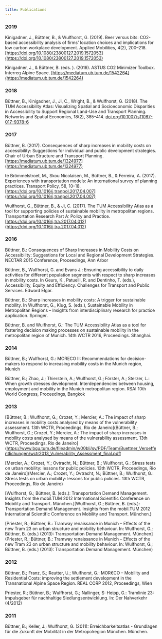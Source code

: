 ```yaml
---
title: Publications
---
```



### 2019

Kinigadner, J., Büttner, B., & Wulfhorst, G. (2019). Beer versus bits: CO2-based accessibility analysis of firms’ location choices and implications for low carbon workplace development. Applied Mobilities, 4(2), 200–218. [https://doi.org/10.1080/23800127.2019.1572053](https://doi.org/10.1080/23800127.2019.1572053)

Kinigadner, J., & Büttner, B. (eds. ). (2019). ASTUS CO2 Minimizer Toolbox. Interreg Alpine Space. [https://mediatum.ub.tum.de/1542264](https://mediatum.ub.tum.de/1542264)

### 2018

Büttner, B., Kinigadner, J., Ji, C., Wright, B., & Wulfhorst, G. (2018). The TUM Accessibility Atlas: Visualizing Spatial and Socioeconomic Disparities in Accessibility to Support Regional Land-Use and Transport Planning. Networks and Spatial Economics, 18(2), 385–414. [doi.org/10.1007/s11067-017-9378-6](doi.org/10.1007/s11067-017-9378-6)

### 2017

Büttner, B. (2017). Consequences of sharp increases in mobility costs on accessibility: Suggestions for individual and public development strategies. Chair of Urban Structure and Transport Planning. [https://mediatum.ub.tum.de/1324977](https://mediatum.ub.tum.de/1324977) 

te Brömmelstroet, M., Skou Nicolaisen, M., Büttner, B., & Ferreira, A. (2017). Experiences with transportation models: An international survey of planning practices. Transport Policy, 58, 10–18. [https://doi.org/10.1016/j.tranpol.2017.04.007](https://doi.org/10.1016/j.tranpol.2017.04.007)

Wulfhorst, G., Büttner, B., & Ji, C. (2017). The TUM Accessibility Atlas as a tool for supporting policies of sustainable mobility in metropolitan regions. Transportation Research Part A: Policy and Practice. [https://doi.org/10.1016/j.tra.2017.04.012](https://doi.org/10.1016/j.tra.2017.04.012)


### 2016

Büttner, B.: Consequences of Sharp Increases in Mobility Costs on Accessibility: Suggestions for Local and Regional Development Strategies. NECTAR 2015 Conference, Proceedings, Ann Arbor

Büttner, B., Wulfhorst, G. and Evans J.: Ensuring accessibility to daily activities for different population segments with respect to sharp increases in mobility costs. In Geurs, K., Patuelli, R. and Dentinho, T. (eds.), Accessibility, Equity and Efficiency. Challenges for Transport and Public Services. Edward Elgar.

Büttner, B.: Sharp increases in mobility costs: A trigger for sustainable mobility. In Wulfhorst, G., Klug, S. (eds.), Sustainable Mobility in Metropolitan Regions – Insights from interdisciplinary research for practice application. Springer.

Büttner, B. and Wulfhorst, G.: The TUM Accessibility Atlas as a tool for fostering decision making processes on sustainable mobility in the metropolitan region of Munich. 14th WCTR 2016, Proceedings. Shanghai.

### 2014

Büttner, B.; Wulfhorst, G.: MORECO II: Recommendations for decision-makers to respond to increasing mobility costs in the Munich region, Munich

Büttner, B.; Zhao, J.; Thierstein, A.; Wulfhorst, G.; Förster, A.; Sterzer, L.: When growth stresses development. Interdependencies between housing, employment and mobility in the Munich metropolitan region. RSAI 10th World Congress, Proceedings, Bangkok

### 2013

[Büttner, B.; Wulfhorst, G.; Crozet, Y.; Mercier, A.: The impact of sharp increases in mobility costs analysed by means of the vulnerability assessment. 13th WCTR, Proceedings, Rio de Janeiro](Büttner, B.; Wulfhorst, G.; Crozet, Y.; Mercier, A.: The impact of sharp increases in mobility costs analysed by means of the vulnerability assessment. 13th WCTR, Proceedings, Rio de Janeiro](https://www.bgu.tum.de/fileadmin/w00blj/sv/PDF/Team/Buettner_Veroeffentlichungen/wctr2013_Vulnerability_Assessment_final.pdf)

[Mercier, A.; Crozet, Y.; Ovtracht, N.; Büttner, B.; Wulfhorst, G.: Stress tests on urban mobility: lessons for public policies. 13th WCTR, Proceedings, Rio de Janeiro](Mercier, A.; Crozet, Y.; Ovtracht, N.; Büttner, B.; Wulfhorst, G.: Stress tests on urban mobility: lessons for public policies. 13th WCTR, Proceedings, Rio de Janeiro)

[Wulfhorst, G.; Büttner, B. (eds.): Transportation Demand Management. Insights from the mobil.TUM 2012 International Scientific Conference on Mobility and Transport. München.](Wulfhorst, G.; Büttner, B. (eds.): Transportation Demand Management. Insights from the mobil.TUM 2012 International Scientific Conference on Mobility and Transport. München.)

[Priester, R.; Büttner, B.: Tramway renaissance in Munich – Effects of the new Tram 23 on urban structure and mobility behaviour. In: Wulfhorst, G.; Büttner, B. (eds.) (2013): Transportation Demand Management. München](Priester, R.; Büttner, B.: Tramway renaissance in Munich – Effects of the new Tram 23 on urban structure and mobility behaviour. In: Wulfhorst, G.; Büttner, B. (eds.) (2013): Transportation Demand Management. München)

### 2012

Büttner, B.; Franz, S.; Reutter, U.; Wulfhorst, G.: MOR€CO – Mobility and Residential Costs: improving the settlement development in the Transnational Alpine Space Region. REAL CORP 2012, Proceedings, Wien

Priester, R.; Büttner, B.; Wulfhorst, G.; Nallinger, S: Heipp, G.: Tramlinie 23: Impulsgeber für nachhaltige Siedlungsentwicklung. In: Der Nahverkehr (4/2012)

### 2011

Büttner, B.; Keller, J.; Wulfhorst, G. (2011): Erreichbarkeitsatlas - Grundlagen für die Zukunft der Mobilität in der Metropolregion München. München.